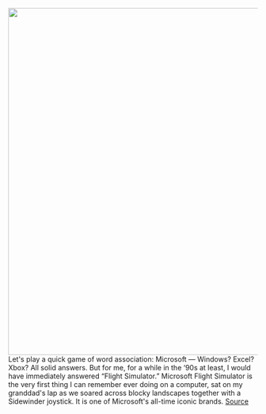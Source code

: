 <img src='https://cdn.vox-cdn.com/thumbor/e5m8cBZEqFJYFNkhdhT6dVNAyAQ=/0x0:3840x2160/1200x675/filters:focal(1613x773:2227x1387)/cdn.vox-cdn.com/uploads/chorus_image/image/67131996/A320Montpelier.0.png' width='700px' /><br/>
Let's play a quick game of word association: Microsoft — Windows? Excel? Xbox? All solid answers. But for me, for a while in the ‘90s at least, I would have immediately answered “Flight Simulator.” Microsoft Flight Simulator is the very first thing I can remember ever doing on a computer, sat on my granddad's lap as we soared across blocky landscapes together with a Sidewinder joystick. It is one of Microsoft's all-time iconic brands.
<a href='https://www.theverge.com/21347809/microsoft-flight-simulator-2020-preview-interview-hands-on'> Source <a/>